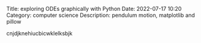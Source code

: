 Title: exploring ODEs graphically with Python
Date: 2022-07-17 10:20
Category: computer science
Description: pendulum motion, matplotlib and pillow

cnjdjknehiucbicwklelksbjk

